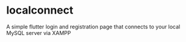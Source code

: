 # localconnect

A simple flutter login and registration page that connects to your local MySQL server via XAMPP
